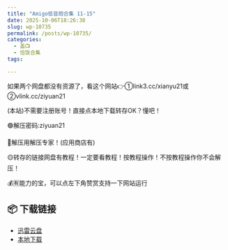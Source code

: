 ```yaml
---
title: "Amigo低音炮合集 11-15"
date: 2025-10-06T18:26:38
slug: wp-10735
permalink: /posts/wp-10735/
categories:
  - 盖📺
  - 恰饭合集
tags:

---
```


如果两个网盘都没有资源了，看这个网站👉①link3.cc/xianyu21或②vlink.cc/ziyuan21

(本站)不需要注册账号！直接点本地下载转存OK？懂吧！

🟢解压密码:ziyuan21

🔵解压用解压专家！(应用商店有)

🟡转存的链接网盘有教程！一定要看教程！按教程操作！不按教程操作你不会解压！

💰🈶能力的宝，可以点左下角赞赏支持一下网站运行

## 📦 下载链接
- [迅雷云盘](https://blziyuan21.com/pay-download/10735?key=d3f1e21c95&down_id=0)
- [本地下载](https://blziyuan21.com/pay-download/10735?key=d3f1e21c95&down_id=1)


